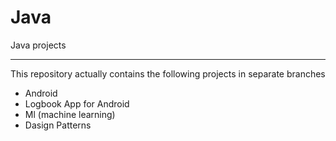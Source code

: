 # Java
Java projects
<hr>

<p>This repository actually contains the following projects in separate branches</p>

<ul>
  <li>Android</li>
  <li>Logbook App for Android</li>
  <li>Ml (machine learning)</li>
  <li>Dasign Patterns</li>
</ul>
